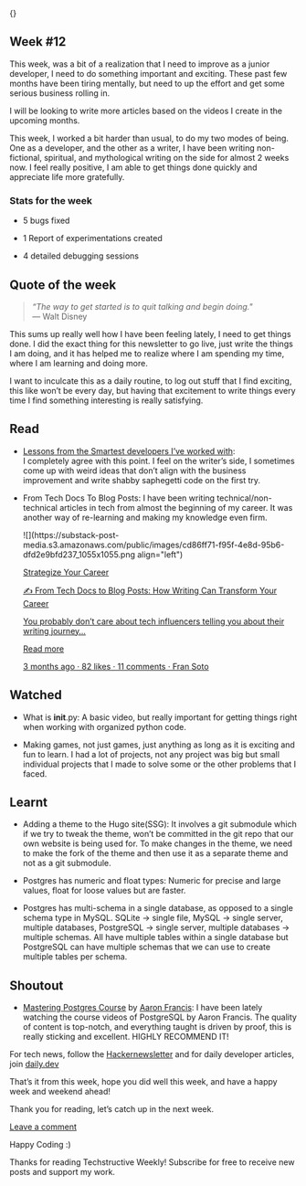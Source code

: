 {}

<h2>Week #12</h2>
<p>This week, was a bit of a realization that I need to improve as a junior developer, I need to do something important and exciting. These past few months have been tiring mentally, but need to up the effort and get some serious business rolling in.</p>
<p>I will be looking to write more articles based on the videos I create in the upcoming months.</p>
<p>This week, I worked a bit harder than usual, to do my two modes of being. One as a developer, and the other as a writer, I have been writing non-fictional, spiritual, and mythological writing on the side for almost 2 weeks now. I feel really positive, I am able to get things done quickly and appreciate life more gratefully.</p>
<h3>Stats for the week</h3>
<ul>
<li>
<p>5 bugs fixed</p>
</li>
<li>
<p>1 Report of experimentations created</p>
</li>
<li>
<p>4 detailed debugging sessions</p>
</li>
</ul>
<h2>Quote of the week</h2>
<blockquote>
<p><em>“The way to get started is to quit talking and begin doing.&quot;</em><br>
— Walt Disney</p>
</blockquote>
<p>This sums up really well how I have been feeling lately, I need to get things done. I did the exact thing for this newsletter to go live, just write the things I am doing, and it has helped me to realize where I am spending my time, where I am learning and doing more.</p>
<p>I want to inculcate this as a daily routine, to log out stuff that I find exciting, this like won’t be every day, but having that excitement to write things every time I find something interesting is really satisfying.</p>
<h2>Read</h2>
<ul>
<li>
<p><a href="https://brianjenney.medium.com/3-lessons-from-the-smartest-developers-ive-worked-with-5b233f51fc15?ref=dailydev">Lessons from the Smartest developers I’ve worked with</a>:<br>
I completely agree with this point. I feel on the writer’s side, I sometimes come up with weird ideas that don’t align with the business improvement and write shabby saphegetti code on the first try.</p>
</li>
<li>
<p>From Tech Docs To Blog Posts: I have been writing technical/non-technical articles in tech from almost the beginning of my career. It was another way of re-learning and making my knowledge even firm.</p>
<p>![](https://substack-post-media.s3.amazonaws.com/public/images/cd86ff71-f95f-4e8d-95b6-dfd2e9bfd237_1055x1055.png align=&quot;left&quot;)</p>
<p><a href="https://strategizeyourcareer.com/p/from-tech-docs-to-blog-posts?utm_source=substack&amp;utm_campaign=post_embed&amp;utm_medium=web">Strategize Your Career</a></p>
<p><a href="https://strategizeyourcareer.com/p/from-tech-docs-to-blog-posts?utm_source=substack&amp;utm_campaign=post_embed&amp;utm_medium=web">✍️ From Tech Docs to Blog Posts: How Writing Can Transform Your Career</a></p>
<p><a href="https://strategizeyourcareer.com/p/from-tech-docs-to-blog-posts?utm_source=substack&amp;utm_campaign=post_embed&amp;utm_medium=web">You probably don’t care about tech influencers telling you about their writing journey…</a></p>
<p><a href="https://strategizeyourcareer.com/p/from-tech-docs-to-blog-posts?utm_source=substack&amp;utm_campaign=post_embed&amp;utm_medium=web">Read more</a></p>
<p><a href="https://strategizeyourcareer.com/p/from-tech-docs-to-blog-posts?utm_source=substack&amp;utm_campaign=post_embed&amp;utm_medium=web">3 months ago · 82 likes · 11 comments · Fran Soto</a></p>
</li>
</ul>
<h2>Watched</h2>
<ul>
<li>
<p>What is <strong>init</strong>.py: A basic video, but really important for getting things right when working with organized python code.</p>
</li>
<li>
<p>Making games, not just games, just anything as long as it is exciting and fun to learn. I had a lot of projects, not any project was big but small individual projects that I made to solve some or the other problems that I faced.</p>
</li>
</ul>
<h2>Learnt</h2>
<ul>
<li>
<p>Adding a theme to the Hugo site(SSG): It involves a git submodule which if we try to tweak the theme, won’t be committed in the git repo that our own website is being used for. To make changes in the theme, we need to make the fork of the theme and then use it as a separate theme and not as a git submodule.</p>
</li>
<li>
<p>Postgres has numeric and float types: Numeric for precise and large values, float for loose values but are faster.</p>
</li>
<li>
<p>Postgres has multi-schema in a single database, as opposed to a single schema type in MySQL. SQLite → single file, MySQL → single server, multiple databases, PostgreSQL → single server, multiple databases → multiple schemas. All have multiple tables within a single database but PostgreSQL can have multiple schemas that we can use to create multiple tables per schema.</p>
</li>
</ul>
<h2>Shoutout</h2>
<ul>
<li><a href="https://www.pan.utiitsl.com/PAN_ONLINE/homereprint">Mastering Postgres Course</a> by <a href="https://aaronfrancis.com/">Aaron Francis</a>: I have been lately watching the course videos of PostgreSQL by Aaron Francis. The quality of content is top-notch, and everything taught is driven by proof, this is really sticking and excellent. HIGHLY RECOMMEND IT!</li>
</ul>
<p>For tech news, follow the <a href="https://buttondown.com/hacker-newsletter/archive/hacker-newsletter-719">Hackernewsletter</a> and for daily developer articles, join <a href="http://daily.dev">daily.dev</a></p>
<p>That’s it from this week, hope you did well this week, and have a happy week and weekend ahead!</p>
<p>Thank you for reading, let’s catch up in the next week.</p>
<p><a href="https://techstructively.substack.com/p/techstructive-weekly-12/comments">Leave a comment</a></p>
<p>Happy Coding :)</p>
<p>Thanks for reading Techstructive Weekly! Subscribe for free to receive new posts and support my work.</p>
